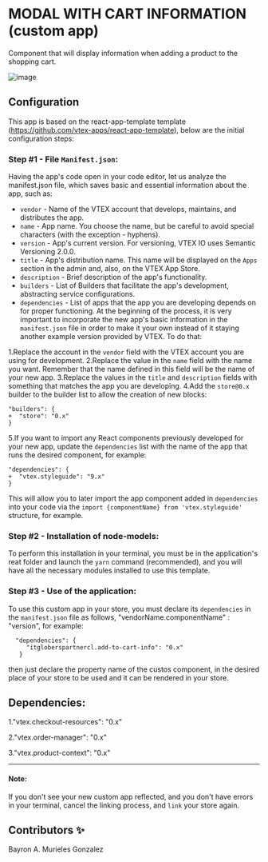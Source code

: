 
# MODAL WITH CART INFORMATION (custom app) 

Component that will display information when adding a product to the shopping cart.

![image](https://user-images.githubusercontent.com/94867719/197372232-6dca2380-503d-45f4-82d5-80669f1b2f6e.png)


## Configuration

This app is based on the react-app-template template (https://github.com/vtex-apps/react-app-template), below are the initial configuration steps:

### Step #1 - File `Manifest.json`:

Having the app's code open in your code editor, let us analyze the manifest.json file, which saves basic and essential information about the app, such as:

- `vendor` - Name of the VTEX account that develops, maintains, and distributes the app.
- `name` - App name. You choose the name, but be careful to avoid special characters (with the exception - hyphens).
- `version` - App's current version. For versioning, VTEX IO uses Semantic Versioning 2.0.0.
- `title` - App's distribution name. This name will be displayed on the `Apps` section in the admin and, also, on the VTEX App Store.
- `description` - Brief description of the app's functionality.
- `builders` - List of Builders that facilitate the app's development, abstracting service configurations.
- `dependencies` - List of apps that the app you are developing depends on for proper functioning.
At the beginning of the process, it is very important to incorporate the new app's basic information in the `manifest.json` file in order to make it your own instead of it staying another example version provided by VTEX. To do that:

1.Replace the account in the `vendor` field with the VTEX account you are using for development.
2.Replace the value in the `name` field with the name you want. Remember that the name defined in this field will be the name of your new app.
3.Replace the values in the `title` and `description` fields with something that matches the app you are developing.
4.Add the `store@0.x` builder to the builder list to allow the creation of new blocks:

```
"builders": {
+  "store": "0.x"
}
```
5.If you want to import any React components previously developed for your new app, update the `dependencies` list with the name of the app that runs the desired component, for example:

```
"dependencies": {
+  "vtex.styleguide": "9.x"
}
```
This will allow you to later import the app component added in `dependencies` into your code via the `import {componentName} from 'vtex.styleguide'` structure, for example.

### Step #2 - Installation of node-models:

To perform this installation in your terminal, you must be in the application's reat folder and launch the `yarn` command (recommended), and you will have all the necessary modules installed to use this template.

### Step #3 - Use of the application:

To use this custom app in your store, you must declare its `dependencies` in the `manifest.json` file as follows, "vendorName.componentName" : "version", for example:

```
  "dependencies": {
     "itgloberspartnercl.add-to-cart-info": "0.x"
   }
```

then just declare the property name of the custos component, in the desired place of your store to be used and it can be rendered in your store.

## Dependencies:

1."vtex.checkout-resources": "0.x"

2."vtex.order-manager": "0.x"

3."vtex.product-context": "0.x"


---- 
#### Note:
If you don't see your new custom app reflected, and you don't have errors in your terminal, cancel the linking process, and `link` your store again.


## Contributors ✨

Bayron A. Murieles Gonzalez
